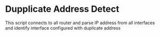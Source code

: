 # Dupplicate Address Detect

This script connects to all router and parse IP address from all interfaces and identify interface configured with duplicate address
